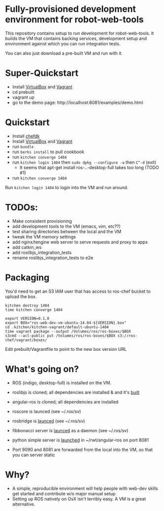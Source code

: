 # Fully-provisioned development environment for robot-web-tools

This repository contains setup to run development for
robot-web-tools. It builds the VM that contains backing services,
development setup and environment against which you can run
integration tests.

You can also just download a pre-built VM and run with it.

# Super-Quickstart
 * Install [VirtualBox](https://www.virtualbox.org/wiki/Downloads) and [Vagrant](https://www.vagrantup.com/downloads)
 * cd prebuilt
 * vagrant up
 * go to the demo page: http://localhost:8081/examples/demo.html

# Quickstart

 * Install [chefdk](http://www.getchef.com/downloads/chef-dk/mac/)
 * Install [VirtualBox](https://www.virtualbox.org/wiki/Downloads) and [Vagrant](https://www.vagrantup.com/downloads)
 * run `bundle`
 * run `berks install` to pull cookbook
 * run `kitchen converge 1404`
 * run `kitchen login 1404` then `sudo dpkg --configure -a` then `C^-d` (exit)
    - It seems that apt-get install ros-..-desktop-full takes too long (TODO #1)
 * run `kitchen converge 1404`

Run `kitchen login 1404` to login into the VM and run around.


# TODOs:

 * Make consistent provisioning
 * add development tools to the VM (emacs, vim, etc??)
 * test sharing directories between the local and the VM
 * tweak the VM memory settings
 * add nginx/tengine web server to serve requests and proxy to apps
 * add catkin_ws
 * add roslibjs_integration_tests
 * rename roslibjs_integration_tests to e2e

# Packaging

You'd need to get an S3 IAM user that has access to ros-chef bucket to upload the box.

    kitchen destroy 1404
    time kitchen converge 1404

    export VERSION=0.1.0
    export BOX="ros-web-dev-vm-ubuntu-14.04-${VERSION}.box"
    cd .kitchen/kitchen-vagrant/default-ubuntu-1404
    time vagrant package --output /Volumes/ros/ros-boxes/$BOX
    s3cmd --acl-public put /Volumes/ros/ros-boxes/$BOX s3://ros-chef/vagrant/boxes/

Edit prebuilt/Vagrantfile to point to the new box version URL

# What's going on?
 * ROS (indigo, desktop-full) is installed on the VM.
 * roslibjs is cloned; all dependencies are installed & and it's [built](https://github.com/ros-chef/ros-web-dev/blob/master/recipes/rwt_dev_setup.rb#L39)
 * angular-ros is cloned; all dependencies are installed

 * roscore is launced (see ~/.ros/sv)
 * rosbridge is [launced](https://github.com/ros-chef/ros-web-dev/blob/master/recipes/default.rb#L51) (see ~/.ros/sv)
 * fibbonacci server is [launced](https://github.com/ros-chef/ros-web-dev/blob/master/recipes/default.rb#L57) as a daemon (see ~/.ros/sv)

 * python simple server is
   [launched](https://github.com/ros-chef/ros-web-dev/blob/master/recipes/angular_ros.rb#L20)
   in ~/rwt/angular-ros on port 8081

 * Port 9090 and 8081 are forwarded from the local into the VM, so that you can server static

# Why?

 * A simple, reproducible environment will help people with web-dev skills get started and contribute w/o major manual setup
 * Setting up ROS natively on OsX isn't terribly easy. A VM is a great alternative.
